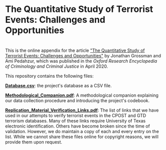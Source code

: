 # The Quantitative Study of Terrorist Events: Challenges and Opportunities

#


This is the online appendix for the article [&quot;The Quantitative Study of Terrorist Events: Challenges and Opportunities&quot;](https://oxfordre.com/criminology/view/10.1093/acrefore/9780190264079.001.0001/acrefore-9780190264079-e-568) by Jonathan Grossman and Ami Pedahzur, which was published in the _Oxford Research Encyclopedia of Criminology and Criminal Justice_ in April 2020. 

This repository contains the following files:

[**Database.csv**](https://github.com/jonathan-grossman/Terrorism-Event-Data/blob/master/Database.csv): the project&#39;s database as a CSV file.

[**Methodological\_Companion.pdf**](https://github.com/jonathan-grossman/Terrorism-Event-Data/blob/master/Methodological_Companion.pdf): A methodological companion explaining our data collection procedure and introducing the project&#39;s codebook.

[**Replication\_Material\_Verification\_Links.pdf**](https://github.com/jonathan-grossman/Terrorism-Event-Data/blob/master/Replication_Material_Verification_Links.pdf): The list of links that we have used in our attempts to verify terrorist events in the CPOST and GTD terrorism databases. Many of these links require University of Texas electronic identification. Others have become broken since the time of validation. However, we do maintain a copy of each and every entry on the list. While we cannot share these files online for copyright reasons, we will provide them upon request.
